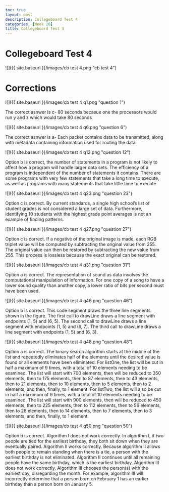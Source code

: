 ```yaml
---
toc: true
layout: post
description: Collegeboard Test 4
categories: [Week 28]
title: Collegeboard Test 4
---
```

# Collegeboard Test 4 

![]({{ site.baseurl }}/images/cb test 4.png "cb test 4")

# Corrections

![]({{ site.baseurl }}/images/cb test 4 q1.png "question 1")

The correct asnwer is c- 80 seconds becasue one the processors would run y and z which would take 80 seconds

![]({{ site.baseurl }}/images/cb test 4 q6.png "question 6")

The correct asnwer is a- Each packet contains data to be transmitted, along with metadata containing information used for routing the data.

![]({{ site.baseurl }}/images/cb test 4 q12.png "question 12")

Option b is correct, the number of statements in a program is not likely to affect how a program will handle larger data sets. The efficiency of a program is independent of the number of statements it contains. There are some programs with very few statements that take a long time to execute, as well as programs with many statements that take little time to execute. 

![]({{ site.baseurl }}/images/cb test 4 q23.png "question 23")

Option c is correct. By current standards, a single high school’s list of student grades is not considered a large set of data. Furthermore, identifying 10 students with the highest grade point averages is not an example of finding patterns.

![]({{ site.baseurl }}/images/cb test 4 q27.png "question 27")

Option c is correct. If a negative of the original image is made, each RGB triplet value will be computed by subtracting the original value from 255. The original value can then be restored by subtracting the new value from 255. This process is lossless because the exact original can be restored.

![]({{ site.baseurl }}/images/cb test 4 q31.png "question 31")

Option a is correct. The representation of sound as data involves the computational manipulation of information. For one copy of a song to have a lower sound quality than another copy, a lower ratio of bits per second must have been used.

![]({{ site.baseurl }}/images/cb test 4 q46.png "question 46")

Option b is correct. This code segment draws the three line segments shown in the figure. The first call to drawLine draws a line segment with endpoints (1, 5) and (6, 5). The second call to drawLine draws a line segment with endpoints (1, 5) and (6, 7). The third call to drawLine draws a line segment with endpoints (1, 5) and (6, 3).

![]({{ site.baseurl }}/images/cb test 4 q48.png "question 48")

Option a is correct. The binary search algorithm starts at the middle of the list and repeatedly eliminates half of the elements until the desired value is found or all elements have been eliminated. For listOne, the list will be cut in half a maximum of 9 times, with a total of 10 elements needing to be examined. The list will start with 700 elements, then will be reduced to 350 elements, then to 175 elements, then to 87 elements, then to 43 elements, then to 21 elements, then to 10 elements, then to 5 elements, then to 2 elements, and then, finally, to 1 element. For listTwo, the list will also be cut in half a maximum of 9 times, with a total of 10 elements needing to be examined. The list will start with 900 elements, then will be reduced to 450 elements, then to 225 elements, then to 112 elements, then to 56 elements, then to 28 elements, then to 14 elements, then to 7 elements, then to 3 elements, and then, finally, to 1 element.

![]({{ site.baseurl }}/images/cb test 4 q50.png "question 50")

Option b is correct. Algorithm I does not work correctly. In algorithm I, if two people are tied for the earliest birthday, they both sit down when they are eventually paired. Algorithm II works correctly. Because algorithm II allows both people to remain standing when there is a tie, a person with the earliest birthday is not eliminated. Algorithm II continues until all remaining people have the same birthday, which is the earliest birthday. Algorithm III does not work correctly. Algorithm III chooses the person(s) with the earliest day, disregarding the month. For example, algorithm III will incorrectly determine that a person born on February 1 has an earlier birthday than a person born on January 5.